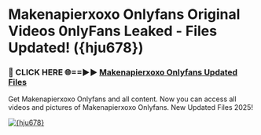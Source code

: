 # Makenapierxoxo Onlyfans Original Videos 0nlyFans Leaked - Files Updated! ({hju678})

<h3>🔴 CLICK HERE 🌐==►► <a href="https://tinyurl.com/3ytaskbp" rel="nofollow">Makenapierxoxo Onlyfans Updated Files</a></h3>

Get Makenapierxoxo Onlyfans and all content. Now you can access all videos and pictures of Makenapierxoxo Onlyfans. New Updated Files 2025!

[![{hju678}](https://i.imgur.com/vBTAXPR.gif)](https://tinyurl.com/3ytaskbp)